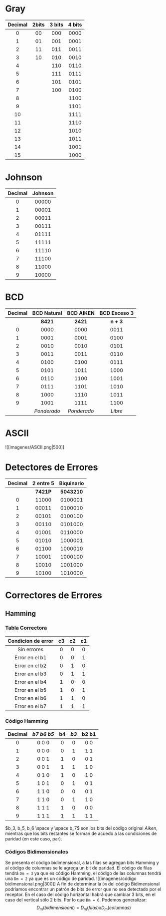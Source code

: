 # Gray

| Decimal | 2bits | 3 bits | 4 bits |
|:-------:|:-----:|:------:|:------:|
|    0    |  00   |  000   |  0000  |
|    1    |  01   |  001   |  0001  |
|    2    |  11   |  011   |  0011  |
|    3    |  10   |  010   |  0010  |
|    4    |       |  110   |  0110  |
|    5    |       |  111   |  0111  |
|    6    |       |  101   |  0101  |
|    7    |       |  100   |  0100  |
|    8    |       |        |  1100  |
|    9    |       |        |  1101  |
|   10    |       |        |  1111  |
|   11    |       |        |  1110  |
|   12    |       |        |  1010  |
|   13    |       |        |  1011  |
|   14    |       |        |  1001  |
|   15    |       |        |  1000  |
# Johnson
| Decimal | Johnson |
|:-------:|:-------:|
|    0    |  00000  |
|    1    |  00001  |
|    2    |  00011  |
|    3    |  00111  |
|    4    |  01111  |
|    5    |  11111  |
|    6    |  11110  |
|    7    |  11100  |
|    8    |  11000  |
|    9    |  10000  |
# BCD
| Decimal | BCD Natural |  BCD AIKEN  | BCD Exceso 3 |
|:-------:|:-----------:|:-----------:|:------------:|
|         |  **8421**   |  **2421**   |  **n + 3**   |
|    0    |    0000     |    0000     |     0011     |
|    1    |    0001     |    0001     |     0100     |
|    2    |    0010     |    0010     |     0101     |
|    3    |    0011     |    0011     |     0110     |
|    4    |    0100     |    0100     |     0111     |
|    5    |    0101     |    1011     |     1000     |
|    6    |    0110     |    1100     |     1001     |
|    7    |    0111     |    1101     |     1010     |
|    8    |    1000     |    1110     |     1011     |
|    9    |    1001     |    1111     |     1100     |
|         | *Ponderado* | *Ponderado* |   *Libre*    |
# ASCII
![[imagenes/ASCII.png|500]]
# Detectores de Errores
| Decimal | 2 entre 5 | Biquinario  |
|:-------:|:---------:|:-----------:|
|         | **7421P** | **5043210** |
|    0    |   11000   |   0100001   |
|    1    |   00011   |   0100010   |
|    2    |   00101   |   0100100   |
|    3    |   00110   |   0101000   |
|    4    |   01001   |   0110000   |
|    5    |   01010   |   1000001   |
|    6    |   01100   |   1000010   |
|    7    |   10001   |   1000100   |
|    8    |   10010   |   1001000   |
|    9    |   10100   |   1010000   |
# Correctores de Errores
## Hamming
### Tabla Correctora
| Condicion de error | c3  | c2  | c1  |
|:------------------:|:---:|:---:|:---:|
|    Sin errores     |  0  |  0  |  0  |
|   Error en el b1   |  0  |  0  |  1  |
|   Error en el b2   |  0  |  1  |  0  |
|   Error en el b3   |  0  |  1  |  1  |
|   Error en el b4   |  1  |  0  |  0  |
|   Error en el b5   |  1  |  0  |  1  |
|   Error en el b6   |  1  |  1  |  0  |
|   Error en el b7   |  1  |  1  |  1  |
### Código Hamming
| Decimal | *b7* *b6* *b5* | b4  | *b3*  | b2 b1 |
|:-------:|:--------:|:---:|:---:|:-----:|
|    0    |  0 0 0   |  0  |  0  |  0 0  |
|    1    |  0 0 0   |  0  |  1  |  1 1  |
|    2    |  0 0 1   |  1  |  0  |  0 1  |
|    3    |  0 0 1   |  1  |  1  |  1 0  |
|    4    |  0 1 0   |  1  |  0  |  1 0  |
|    5    |  1 0 1   |  0  |  1  |  0 1  |
|    6    |  1 1 0   |  0  |  0  |  0 1  |
|    7    |  1 1 0   |  0  |  1  |  1 0  |
|    8    |  1 1 1   |  1  |  0  |  0 0  |
|    9    |  1 1 1   |  1  |  1  |  1 1  |
$`b_3, b_5, b_6 \space y \space b_7`$ son los bits del código original *Aiken*, mientras que los bits restantes se forman de acuedo a las condiciones de paridad (en este caso, par).
### Códigos Bidimensionales
Se presenta el código bidimensional, a las filas se agregan bits Hamming y al código de columnas se le agrega un bit de paridad.
El código de filas tendrá `Dm = 3` ya que es código Hamming, el código de las columnas tendrá una `Dm = 2` ya que es un código de paridad.
![[imagenes/código bidimensional.png|300]]
A fin de determinar la `Dm` del código Bidimensional podríamos encontrar un patrón de bits de error que no sea detectado por el receptor. En el caso del código horizontal habrá que cambiar 3 bits, en el caso del vertical sólo 2 bits. Por lo que `Dm = 6`. Podemos generalizar:
$$
	D_m (bidimensioanl) = D_m(filas) x D_m(columnas)
$$
